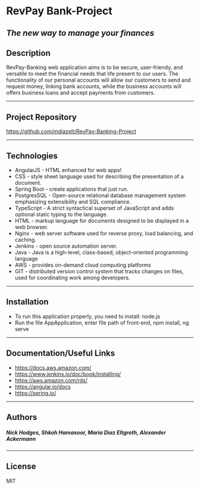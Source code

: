 # RevPay Bank-Project
## _The new way to manage your finances_


## Description
RevPay-Banking web application aims is to be secure, user-friendy, and versatile to meet the financial needs that life present to our users. The functionality of our personal accounts will allow our customers to send and request money, linking bank accounts, while the business accounts will offers business loans and accept payments from customers. 
___
## Project Repository 
https://github.com/mdiazelt/RevPay-Banking-Project 
___
## Technologies
- AngularJS - HTML enhanced for web apps!
- CSS - style sheet language used for describing the presentation of a document. 
- Spring Boot - create applications that just run.
- PostgresSQL - Open-source relational database management system emphasizing extensibility and SQL compliance.
- TypeScript - A strict syntactical superset of JavaScript and adds optional static typing to the language.
- HTML - markup language for documents designed to be displayed in a web browser. 
- Nginx - web server software used for reverse proxy, load balancing, and caching.
- Jenkins - open source automation server.
- Java - Java is a high-level, class-based, object-oriented programming language
- AWS - provides on-demand cloud computing platforms
- GIT - distributed version control system that tracks changes on files, used for coordinating work among developers.
___
## Installation
- To run this application properly, you need to install:
node.js
- Run the file AppApplication, enter file path of front-end, npm install, ng serve
___
## Documentation/Useful Links
- https://docs.aws.amazon.com/
- https://www.jenkins.io/doc/book/installing/
- https://aws.amazon.com/rds/
- https://angular.io/docs
- https://spring.io/
___
## Authors

##### Nick Hodges, Shkoh Hamasoor, Maria Diaz Eltgroth, Alexander Ackermann
___

## License

MIT


